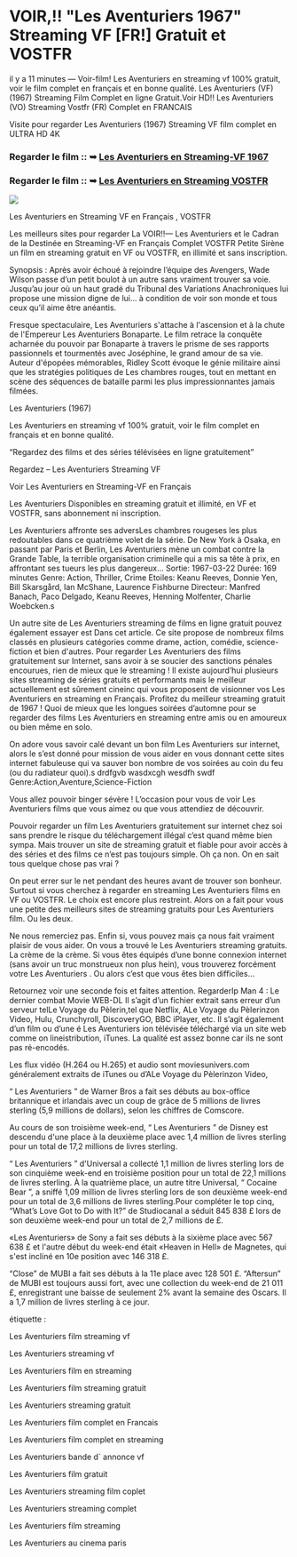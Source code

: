 # VOIR,!! "Les Aventuriers 1967" Streaming VF [FR!] Gratuit et VOSTFR

il y a 11 minutes — Voir-film! Les Aventuriers en streaming vf 100% gratuit, voir le film complet en français et en bonne qualité. Les Aventuriers (VF) (1967) Streaming Film Complet en ligne Gratuit.Voir HD!! Les Aventuriers (VO) Streaming Vostfr (FR) Complet en FRANCAIS

Visite pour regarder Les Aventuriers (1967) Streaming VF film complet en ULTRA HD 4K

### Regarder le film :: ➥ [Les Aventuriers en Streaming-VF 1967](https://t.co/RCk1fGr2Qm)

### Regarder le film :: ➥ [Les Aventuriers en Streaming VOSTFR](https://t.co/RCk1fGr2Qm)

<p dir="auto"><a href="https://t.co/RCk1fGr2Qm" title="PLAYNOW" rel="nofollow"><img src="https://i.imgur.com/jhNGoEt.gif" style="max-width: 100%;"></a></p>

Les Aventuriers en Streaming VF en Français , VOSTFR

Les meilleurs sites pour regarder La VOIR!!— Les Aventuriers et le Cadran de la Destinée en Streaming-VF en Français Complet VOSTFR Petite Sirène un film en streaming gratuit en VF ou VOSTFR, en illimité et sans inscription.

Synopsis : Après avoir échoué à rejoindre l’équipe des Avengers, Wade Wilson passe d’un petit boulot à un autre sans vraiment trouver sa voie. Jusqu’au jour où un haut gradé du Tribunal des Variations Anachroniques lui propose une mission digne de lui… à condition de voir son monde et tous ceux qu’il aime être anéantis.

Fresque spectaculaire, Les Aventuriers s'attache à l'ascension et à la chute de l'Empereur Les Aventuriers Bonaparte. Le film retrace la conquête acharnée du pouvoir par Bonaparte à travers le prisme de ses rapports passionnels et tourmentés avec Joséphine, le grand amour de sa vie. Auteur d'épopées mémorables, Ridley Scott évoque le génie militaire ainsi que les stratégies politiques de Les chambres rouges, tout en mettant en scène des séquences de bataille parmi les plus impressionnantes jamais filmées.

Les Aventuriers (1967)

Les Aventuriers en streaming vf 100% gratuit, voir le film complet en français et en bonne qualité.

“Regardez des films et des séries télévisées en ligne gratuitement”

Regardez – Les Aventuriers Streaming VF

Voir Les Aventuriers en Streaming-VF en Français

Les Aventuriers Disponibles en streaming gratuit et illimité, en VF et VOSTFR, sans abonnement ni inscription.

Les Aventuriers affronte ses adversLes chambres rougeses les plus redoutables dans ce quatrième volet de la série. De New York à Osaka, en passant par Paris et Berlin, Les Aventuriers mène un combat contre la Grande Table, la terrible organisation criminelle qui a mis sa tête à prix, en affrontant ses tueurs les plus dangereux... Sortie: 1967-03-22 Durée: 169 minutes Genre: Action, Thriller, Crime Etoiles: Keanu Reeves, Donnie Yen, Bill Skarsgård, Ian McShane, Laurence Fishburne Directeur: Manfred Banach, Paco Delgado, Keanu Reeves, Henning Molfenter, Charlie Woebcken.s

Un autre site de Les Aventuriers streaming de films en ligne gratuit pouvez également essayer est Dans cet article. Ce site propose de nombreux films classés en plusieurs catégories comme drame, action, comédie, science-fiction et bien d'autres. Pour regarder Les Aventuriers des films gratuitement sur Internet, sans avoir à se soucier des sanctions pénales encourues, rien de mieux que le streaming ! Il existe aujourd’hui plusieurs sites streaming de séries gratuits et performants mais le meilleur actuellement est sûrement cineinc qui vous proposent de visionner vos Les Aventuriers en streaming en Français. Profitez du meilleur streaming gratuit de 1967 ! Quoi de mieux que les longues soirées d’automne pour se regarder des films Les Aventuriers en streaming entre amis ou en amoureux ou bien même en solo.

On adore vous savoir calé devant un bon film Les Aventuriers sur internet, alors le s’est donné pour mission de vous aider en vous donnant cette sites internet fabuleuse qui va sauver bon nombre de vos soirées au coin du feu (ou du radiateur quoi).s drdfgvb wasdxcgh wesdfh swdf Genre:Action,Aventure,Science-Fiction

Vous allez pouvoir binger sévère ! L’occasion pour vous de voir Les Aventuriers films que vous aimez ou que vous attendiez de découvrir.

Pouvoir regarder un film Les Aventuriers gratuitement sur internet chez soi sans prendre le risque du téléchargement illégal c’est quand même bien sympa. Mais trouver un site de streaming gratuit et fiable pour avoir accès à des séries et des films ce n’est pas toujours simple. Oh ça non. On en sait tous quelque chose pas vrai ?

On peut errer sur le net pendant des heures avant de trouver son bonheur. Surtout si vous cherchez à regarder en streaming Les Aventuriers films en VF ou VOSTFR. Le choix est encore plus restreint. Alors on a fait pour vous une petite des meilleurs sites de streaming gratuits pour Les Aventuriers film. Ou les deux.

Ne nous remerciez pas. Enfin si, vous pouvez mais ça nous fait vraiment plaisir de vous aider. On vous a trouvé le Les Aventuriers streaming gratuits. La crème de la crème. Si vous êtes équipés d’une bonne connexion internet (sans avoir un truc monstrueux non plus hein), vous trouverez forcément votre Les Aventuriers . Ou alors c’est que vous êtes bien difficiles…

Retournez voir une seconde fois et faites attention. RegarderIp Man 4 : Le dernier combat Movie WEB-DL Il s’agit d’un fichier extrait sans erreur d’un serveur telLe Voyage du Pèlerin,tel que Netflix, ALe Voyage du Pèlerinzon Video, Hulu, Crunchyroll, DiscoveryGO, BBC iPlayer, etc. Il s’agit également d’un film ou d’une é Les Aventuriers ion télévisée téléchargé via un site web comme on lineistribution, iTunes. La qualité est assez bonne car ils ne sont pas ré-encodés.

Les flux vidéo (H.264 ou H.265) et audio sont moviesunivers.com généralement extraits de iTunes ou d’ALe Voyage du Pèlerinzon Video,

“ Les Aventuriers ” de Warner Bros a fait ses débuts au box-office britannique et irlandais avec un coup de grâce de 5 millions de livres sterling (5,9 millions de dollars), selon les chiffres de Comscore.

Au cours de son troisième week-end, “ Les Aventuriers ” de Disney est descendu d'une place à la deuxième place avec 1,4 million de livres sterling pour un total de 17,2 millions de livres sterling.

“ Les Aventuriers ” d'Universal a collecté 1,1 million de livres sterling lors de son cinquième week-end en troisième position pour un total de 22,1 millions de livres sterling. À la quatrième place, un autre titre Universal, “ Cocaine Bear ”, a sniffé 1,09 million de livres sterling lors de son deuxième week-end pour un total de 3,6 millions de livres sterling.Pour compléter le top cinq, “What’s Love Got to Do with It?” de Studiocanal a séduit 845 838 £ lors de son deuxième week-end pour un total de 2,7 millions de £.

«Les Aventuriers» de Sony a fait ses débuts à la sixième place avec 567 638 £ et l'autre début du week-end était «Heaven in Hell» de Magnetes, qui s'est incliné en 10e position avec 146 318 £.

“Close” de MUBI a fait ses débuts à la 11e place avec 128 501 £. “Aftersun” de MUBI est toujours aussi fort, avec une collection du week-end de 21 011 £, enregistrant une baisse de seulement 2% avant la semaine des Oscars. Il a 1,7 million de livres sterling à ce jour.

étiquette :

Les Aventuriers film streaming vf

Les Aventuriers streaming vf

Les Aventuriers film en streaming

Les Aventuriers film streaming gratuit

Les Aventuriers streaming gratuit

Les Aventuriers film complet en Francais

Les Aventuriers film complet en streaming

Les Aventuriers bande d` annonce vf

Les Aventuriers film gratuit

Les Aventuriers streaming film coplet

Les Aventuriers streaming complet

Les Aventuriers film streaming

Les Aventuriers au cinema paris
